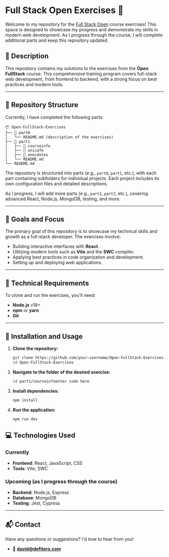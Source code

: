 # Full Stack Open Exercises 🚀

Welcome to my repository for the [Full Stack Open](https://fullstackopen.com/) course exercises! This space is designed to showcase my progress and demonstrate my skills in modern web development. As I progress through the course, I will complete additional parts and keep this repository updated.

## 📝 Description

This repository contains my solutions to the exercises from the **Open FullStack** course. This comprehensive training program covers full-stack web development, from frontend to backend, with a strong focus on best practices and modern tools.

---

## 📂 Repository Structure

Currently, I have completed the following parts: 

```plaintext
📦 Open-FullStack-Exercises
├── 📁 part0
│   └── README.md (description of the exercises)
├── 📁 part1
│   ├── 📁 courseinfo
│   ├── 📁 unicafe
│   ├── 📁 anecdotes
│   └── README.md
└── README.md
```

The repository is structured into parts (e.g., `part0`, `part1`, etc.), with each part containing subfolders for individual projects. Each project includes its own configuration files and detailed descriptions.

As I progress, I will add more parts (e.g., `part2`, `part3`, etc.), covering advanced React, Node.js, MongoDB, testing, and more.

---

## 🌟 Goals and Focus

The primary goal of this repository is to showcase my technical skills and growth as a full-stack developer. The exercises involve:

- Building interactive interfaces with **React**.
- Utilizing modern tools such as **Vite** and the **SWC** compiler.
- Applying best practices in code organization and development.
- Setting up and deploying web applications.

---

## 🔧 Technical Requirements

To clone and run the exercises, you'll need:

- **Node.js** v18+  
- **npm** or **yarn**  
- **Git**  

---

## 🚀 Installation and Usage

1. **Clone the repository:**

   ```bash
   git clone https://github.com/your-username/Open-FullStack-Exercises.git
   cd Open-FullStack-Exercises

2. **Navigate to the folder of the desired exercise:**

   ```bash
   cd part1/courseinfoenter code here

3. **Install dependencies:**

   ```bash
   npm install

3. **Run the application:**

   ```bash
   npm run dev

## 💻 Technologies Used

### Currently
- **Frontend**: React, JavaScript, CSS  
- **Tools**: Vite, SWC  

### Upcoming (as I progress through the course)
- **Backend**: Node.js, Express  
- **Database**: MongoDB  
- **Testing**: Jest, Cypress  

---

## 📬 Contact

Have any questions or suggestions? I'd love to hear from you!  

- 📧 **david@defitero.com**  
